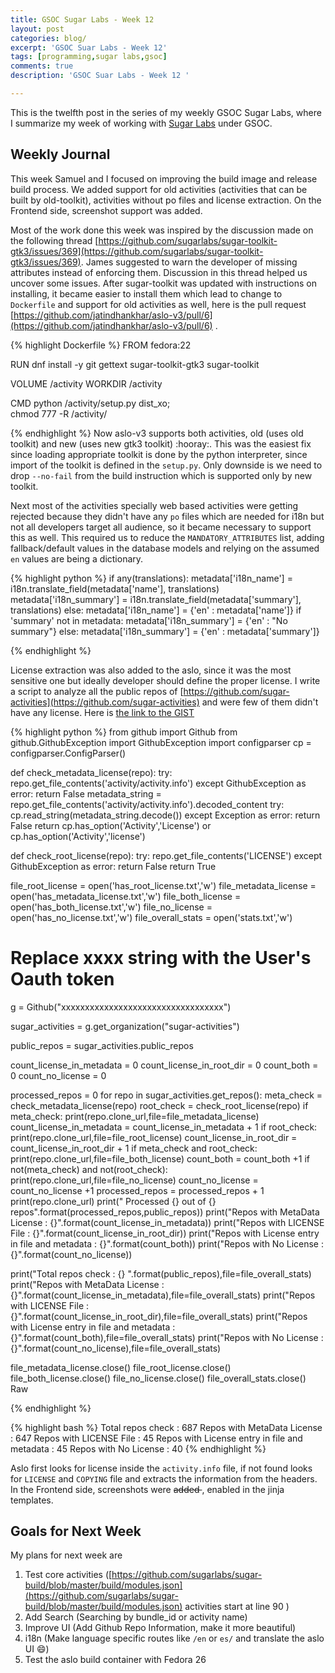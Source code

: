 ```yaml
---
title: GSOC Sugar Labs - Week 12
layout: post
categories: blog/
excerpt: 'GSOC Suar Labs - Week 12'
tags: [programming,sugar labs,gsoc]
comments: true
description: 'GSOC Suar Labs - Week 12 '

---
```

This is the twelfth post in the series of my weekly GSOC Sugar Labs, where I summarize my week of working with [Sugar Labs](https://www.sugarlabs.org) under GSOC.

## Weekly Journal 
This week Samuel and I focused on improving the build image and release build process. We added support for old activities (activities that can be built by old-toolkit), activities without po files and license extraction. On the Frontend side, screenshot support was added.

Most of the work done this week was inspired by the discussion made on the following thread [https://github.com/sugarlabs/sugar-toolkit-gtk3/issues/369](https://github.com/sugarlabs/sugar-toolkit-gtk3/issues/369). 
James suggested to warn the developer of missing attributes instead of enforcing them. Discussion in this thread helped us uncover some issues. After sugar-toolkit was updated with instructions on installing, it became easier to install them which lead to change to `Dockerfile` and support for old activities as well, here is the pull request [https://github.com/jatindhankhar/aslo-v3/pull/6](https://github.com/jatindhankhar/aslo-v3/pull/6) . 

{% highlight Dockerfile %}
FROM fedora:22

RUN dnf install -y git gettext sugar-toolkit-gtk3 sugar-toolkit

VOLUME /activity
WORKDIR /activity

CMD python /activity/setup.py dist_xo; \
    chmod 777 -R /activity/

{% endhighlight %}
Now aslo-v3 supports both activities, old (uses old toolkit) and new (uses new gtk3 toolkit) :hooray:. This was the easiest fix since loading appropriate toolkit is done by the python interpreter, since import of the toolkit is defined in the `setup.py`.
Only downside is we need to drop `--no-fail` from the build instruction which is supported only by new toolkit.
  
Next most of the activities specially web based activities were getting rejected because they didn't have any `po` files which are needed for i18n but not all developers target all audience, so it became necessary to support this as well. This required us to reduce the `MANDATORY_ATTRIBUTES` list, adding fallback/default values in the database models and relying on the assumed `en` values are being a dictionary.

{% highlight python %}
 if any(translations):
       metadata['i18n_name'] = i18n.translate_field(metadata['name'],
                                                 translations)
       metadata['i18n_summary'] = i18n.translate_field(metadata['summary'],
                                                    translations)
    else:
        metadata['i18n_name'] = {'en' : metadata['name']}
        if 'summary' not in metadata:
            metadata['i18n_summary'] = {'en' : "No summary"}
        else:
             metadata['i18n_summary'] = {'en' : metadata['summary']} 

{% endhighlight %}

License extraction was also added to the aslo, since it was the most sensitive one but ideally developer should define the proper license.
I write a script to analyze all the public repos of [https://github.com/sugar-activities](https://github.com/sugar-activities) and were few of them didn't have any license. Here is [the link to the GIST](https://gist.github.com/jatindhankhar/ab299b5f318695cfaf6d05fd9ccda058)

{% highlight python %}
from github import Github
from github.GithubException import GithubException
import configparser
cp = configparser.ConfigParser()

def check_metadata_license(repo):
    try:
       repo.get_file_contents('activity/activity.info')
    except GithubException as error:
       return False
    metadata_string = repo.get_file_contents('activity/activity.info').decoded_content
    try:
    	cp.read_string(metadata_string.decode())
    except Exception as error:
        return False
    return cp.has_option('Activity','License') or cp.has_option('Activity','license')

def check_root_license(repo):
    try:
       repo.get_file_contents('LICENSE')
    except GithubException as error:
       return False
    return True


file_root_license = open('has_root_license.txt','w')
file_metadata_license = open('has_metadata_license.txt','w')
file_both_license = open('has_both_license.txt','w')
file_no_license = open('has_no_license.txt','w')
file_overall_stats = open('stats.txt','w')

# Replace xxxx string with the User's Oauth token
g = Github("xxxxxxxxxxxxxxxxxxxxxxxxxxxxxxxxxx") 

sugar_activities  = g.get_organization("sugar-activities") 

public_repos = sugar_activities.public_repos

count_license_in_metadata = 0
count_license_in_root_dir = 0
count_both = 0
count_no_license = 0

processed_repos = 0
for repo in sugar_activities.get_repos():
    meta_check = check_metadata_license(repo)
    root_check = check_root_license(repo)
    if meta_check:
       print(repo.clone_url,file=file_metadata_license)
       count_license_in_metadata  = count_license_in_metadata + 1
    if root_check:  
       print(repo.clone_url,file=file_root_license)
       count_license_in_root_dir = count_license_in_root_dir + 1
    if meta_check and root_check:
       print(repo.clone_url,file=file_both_license)
       count_both = count_both +1
    if not(meta_check) and not(root_check):
       print(repo.clone_url,file=file_no_license)
       count_no_license = count_no_license +1
    processed_repos = processed_repos + 1
    print(repo.clone_url)
    print(" Processed {}  out of {} repos".format(processed_repos,public_repos))
    print("Repos with MetaData License : {}".format(count_license_in_metadata))
    print("Repos with LICENSE File : {}".format(count_license_in_root_dir))
    print("Repos with License entry in file and metadata : {}".format(count_both))
    print("Repos with No License : {}".format(count_no_license))


print("Total repos check : {} ".format(public_repos),file=file_overall_stats)
print("Repos with MetaData License : {}".format(count_license_in_metadata),file=file_overall_stats)
print("Repos with LICENSE File : {}".format(count_license_in_root_dir),file=file_overall_stats)
print("Repos with License entry in file and metadata : {}".format(count_both),file=file_overall_stats)
print("Repos with No License : {}".format(count_no_license),file=file_overall_stats)

file_metadata_license.close()
file_root_license.close()
file_both_license.close()
file_no_license.close()
file_overall_stats.close()
Raw

{% endhighlight %}

{% highlight bash %}
Total repos check : 687 
Repos with MetaData License : 647
Repos with LICENSE File : 45
Repos with License entry in file and metadata : 45
Repos with No License : 40
{% endhighlight %}

Aslo first looks for license inside the `activity.info` file, if not found looks for `LICENSE` and `COPYING` file and extracts the information from the headers. 
In the Frontend side, screenshots were <strike>added </strike>, enabled in the jinja templates.
## Goals for Next Week
My plans for next week are 
1. Test core activities ([https://github.com/sugarlabs/sugar-build/blob/master/build/modules.json](https://github.com/sugarlabs/sugar-build/blob/master/build/modules.json) activities start at line 90 )
2. Add Search (Searching by bundle_id or activity name)
3. Improve UI (Add Github Repo Information, make it more beautiful)
4. i18n (Make language specific routes like `/en` or `es/` and translate the aslo UI :smile:)
5. Test the aslo build container with Fedora 26
